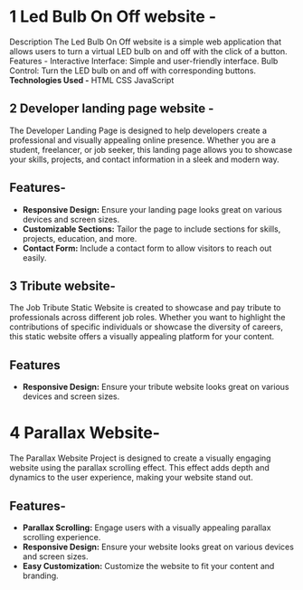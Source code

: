 # 1 Led Bulb On Off website -
Description
The Led Bulb On Off website is a simple web application that allows users to turn a virtual LED bulb on and off with the click of a button.
Features -
Interactive Interface: Simple and user-friendly interface.
Bulb Control: Turn the LED bulb on and off with corresponding buttons.
**Technologies Used -**
HTML
CSS
JavaScript

## 2 Developer landing page website -
The Developer Landing Page is designed to help developers create a professional and visually appealing online presence. Whether you are a student, freelancer, or job seeker, this landing page allows you to showcase your skills, projects, and contact information in a sleek and modern way.
## Features-
- **Responsive Design:** Ensure your landing page looks great on various devices and screen sizes.
- **Customizable Sections:** Tailor the page to include sections for skills, projects, education, and more.
- **Contact Form:** Include a contact form to allow visitors to reach out easily.
## 3 Tribute website-
The Job Tribute Static Website is created to showcase and pay tribute to professionals across different job roles. Whether you want to highlight the contributions of specific individuals or showcase the diversity of careers, this static website offers a visually appealing platform for your content.
## Features
- **Responsive Design:** Ensure your tribute website looks great on various devices and screen sizes.
  
# 4 Parallax Website-
The Parallax Website Project is designed to create a visually engaging website using the parallax scrolling effect.
This effect adds depth and dynamics to the user experience, making your website stand out.
## Features-

- **Parallax Scrolling:** Engage users with a visually appealing parallax scrolling experience.
- **Responsive Design:** Ensure your website looks great on various devices and screen sizes.
- **Easy Customization:** Customize the website to fit your content and branding.
